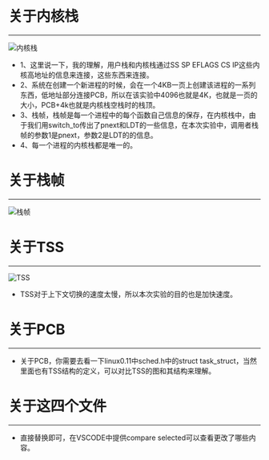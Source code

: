 # 关于内核栈
--------------------
![内核栈](https://pic3.zhimg.com/v2-72f6b2eb12c3bdd705192b45330e8772_b.jpg)
+ 1、这里说一下，我的理解，用户栈和内核栈通过SS SP EFLAGS CS IP这些内核高地址的信息来连接，这些东西来连接。
+ 2、系统在创建一个新进程的时候，会在一个4KB一页上创建该进程的一系列东西，低地址部分连接PCB，所以在该实验中4096也就是4K，也就是一页的大小，PCB+4k也就是内核栈空栈时的栈顶。
+ 3、栈帧，栈帧是每一个进程中的每个函数自己信息的保存，在内核栈中，由于我们用switch_to传出了pnext和LDT的一些信息，在本次实验中，调用者栈帧的参数1是pnext，参数2是LDT的的信息。
+ 4、每一个进程的内核栈都是唯一的。

# 关于栈帧
 ---------------
![栈帧](https://img-blog.csdnimg.cn/20200105142509246.png?x-oss-process=image/watermark,type_ZmFuZ3poZW5naGVpdGk,shadow_10,text_aHR0cHM6Ly9ibG9nLmNzZG4ubmV0L2xhb3NodXl1ZGFvaG91,size_16,color_FFFFFF,t_70)

# 关于TSS
------------
![TSS](https://img-blog.csdn.net/20170701171801683?watermark/2/text/aHR0cDovL2Jsb2cuY3Nkbi5uZXQvY2hlbjE1NDA1MjQwMTU=/font/5a6L5L2T/fontsize/400/fill/I0JBQkFCMA==/dissolve/70/gravity/SouthEast)
+ TSS对于上下文切换的速度太慢，所以本次实验的目的也是加快速度。

# 关于PCB
-------------
+ 关于PCB，你需要去看一下linux0.11中sched.h中的struct task_struct，当然里面也有TSS结构的定义，可以对比TSS的图和其结构来理解。

# 关于这四个文件
-------------
+ 直接替换即可，在VSCODE中提供compare selected可以查看更改了哪些内容。
